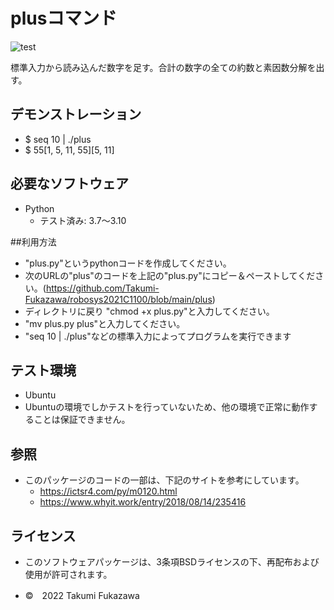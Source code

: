 
# plusコマンド
![test](https://github.com/Takumi-Fukazawa/robosys2021C1100/actions/workflows/test.yml/badge.svg)

標準入力から読み込んだ数字を足す。合計の数字の全ての約数と素因数分解を出す。

## デモンストレーション
* $ seq 10 | ./plus
* $ 55[1, 5, 11, 55][5, 11]

## 必要なソフトウェア
* Python
  * テスト済み: 3.7〜3.10

##利用方法
* "plus.py"というpythonコードを作成してください。
* 次のURLの"plus"のコードを上記の"plus.py"にコピー＆ペーストしてください。(https://github.com/Takumi-Fukazawa/robosys2021C1100/blob/main/plus)
* ディレクトリに戻り "chmod +x plus.py"と入力してください。
* "mv plus.py plus"と入力してください。
* "seq 10 | ./plus"などの標準入力によってプログラムを実行できます

## テスト環境
* Ubuntu
* Ubuntuの環境でしかテストを行っていないため、他の環境で正常に動作することは保証できません。

## 参照
* このパッケージのコードの一部は、下記のサイトを参考にしています。
  * https://ictsr4.com/py/m0120.html
  * https://www.whyit.work/entry/2018/08/14/235416

## ライセンス
* このソフトウェアパッケージは、3条項BSDライセンスの下、再配布および使用が許可されます。
  
* ©　2022 Takumi Fukazawa
